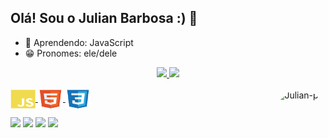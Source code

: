   ## Olá! Sou o Julian Barbosa :) 🤙
- 🌱 Aprendendo: JavaScript
- 😁 Pronomes: ele/dele

<div align="center">
  <a href="https://github.com/JulianpBarbosa">
  <img height="180em" src="https://github-readme-stats.vercel.app/api?username=JulianpBarbosa&show_icons=true&theme=tokyonight&include_all_commits=true&count_private=true"/>
  <img height="180em" src="https://github-readme-stats.vercel.app/api/top-langs/?username=JulianpBarbosa&layout=compact&langs_count=7&theme=tokyonight"/>
</div>

<div style="display: inline_block"><br>
  <img align="center" alt="Julian-Js" height="30" width="40" src="https://raw.githubusercontent.com/devicons/devicon/master/icons/javascript/javascript-plain.svg">
  <img align="center" alt="Julian-HTML" height="30" width="40" src="https://raw.githubusercontent.com/devicons/devicon/master/icons/html5/html5-original.svg">
  <img align="center" alt="Julian-CSS" height="30" width="40" src="https://raw.githubusercontent.com/devicons/devicon/master/icons/css3/css3-original.svg">
  <img align="right" alt="Julian-pic" height="150" style="border-radius:50px;" src="https://i.gifer.com/7znQ.gif">
</div>
<p>
<div>
  <a href="https://www.instagram.com/julian_barbosa24/" target="_blank"><img src="https://img.shields.io/badge/-Instagram-%23E4405F?style=for-the-badge&logo=instagram&logoColor=white" target="_blank"></a>
 	<a href="https://www.twitch.tv/settings/profile" target="_blank"><img src="https://img.shields.io/badge/Twitch-9146FF?style=for-the-badge&logo=twitch&logoColor=white" target="_blank"></a>
 <a href="https://discord.com/user/Willy%20caolho#4244" target="_blank"><img src="https://img.shields.io/badge/Discord-7289DA?style=for-the-badge&logo=discord&logoColor=white" target="_blank"></a> 
  <a href = "mailto:barbosa.julian19@gmail.com"><img src="https://img.shields.io/badge/-Gmail-%23333?style=for-the-badge&logo=gmail&logoColor=white" target="_blank"></a>
</div>
</p>
